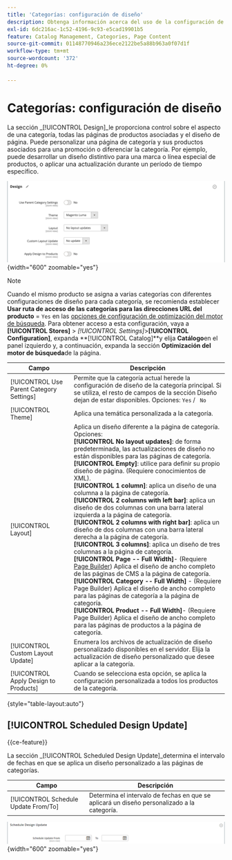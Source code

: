 ```yaml
---
title: 'Categorías: configuración de diseño'
description: Obtenga información acerca del uso de la configuración de [!UICONTROL Design] para definir el aspecto de una categoría, todas las páginas de productos asociadas y el diseño de página.
exl-id: 6dc216ac-1c52-4196-9c93-e5cad19901b5
feature: Catalog Management, Categories, Page Content
source-git-commit: 01148770946a236ece2122be5a88b963a0f07d1f
workflow-type: tm+mt
source-wordcount: '372'
ht-degree: 0%

---
```


# Categorías: configuración de diseño

La sección _[!UICONTROL Design]_le proporciona control sobre el aspecto de una categoría, todas las páginas de productos asociadas y el diseño de página. Puede personalizar una página de categoría y sus productos asociados para una promoción o diferenciar la categoría. Por ejemplo, puede desarrollar un diseño distintivo para una marca o línea especial de productos, o aplicar una actualización durante un período de tiempo específico.

![Configuración de diseño para una categoría](./assets/category-design.png){width="600" zoomable="yes"}

>[!NOTE]
>
>Cuando el mismo producto se asigna a varias categorías con diferentes configuraciones de diseño para cada categoría, se recomienda establecer **Usar ruta de acceso de las categorías para las direcciones URL del producto** = `Yes` en las [opciones de configuración de optimización del motor de búsqueda](../configuration-reference/catalog/catalog.md#search-engine-optimization). Para obtener acceso a esta configuración, vaya a **[!UICONTROL Stores]** > _[!UICONTROL Settings]_>**[!UICONTROL Configuration]**, expanda **[!UICONTROL Catalog]**y elija **Catálogo**en el panel izquierdo y, a continuación, expanda la sección **Optimización del motor de búsqueda**de la página.

| Campo | Descripción |
|--- |--- |
| [!UICONTROL Use Parent Category Settings] | Permite que la categoría actual herede la configuración de diseño de la categoría principal. Si se utiliza, el resto de campos de la sección Diseño dejan de estar disponibles. Opciones: `Yes` / ` No` |
| [!UICONTROL Theme] | Aplica una temática personalizada a la categoría. |
| [!UICONTROL Layout] | Aplica un diseño diferente a la página de categoría. Opciones: <br/>**[!UICONTROL No layout updates]**: de forma predeterminada, las actualizaciones de diseño no están disponibles para las páginas de categoría.<br/>**[!UICONTROL Empty]**: utilice para definir su propio diseño de página. (Requiere conocimientos de XML). <br/>**[!UICONTROL 1 column]**: aplica un diseño de una columna a la página de categoría.<br/>**[!UICONTROL 2 columns with left bar]**: aplica un diseño de dos columnas con una barra lateral izquierda a la página de categoría. <br/>**[!UICONTROL 2 columns with right bar]**: aplica un diseño de dos columnas con una barra lateral derecha a la página de categoría.<br/>**[!UICONTROL 3 columns]**: aplica un diseño de tres columnas a la página de categoría.<br/>**[!UICONTROL Page -- Full Width]**- (Requiere [Page Builder](../page-builder/introduction.md)) Aplica el diseño de ancho completo de las páginas de CMS a la página de categoría.<br/>**[!UICONTROL Category -- Full Width]** - (Requiere Page Builder) Aplica el diseño de ancho completo para las páginas de categoría a la página de categoría. <br/>**[!UICONTROL Product -- Full Width]**- (Requiere Page Builder) Aplica el diseño de ancho completo para las páginas de productos a la página de categoría. |
| [!UICONTROL Custom Layout Update] | Enumera los archivos de actualización de diseño personalizado disponibles en el servidor. Elija la actualización de diseño personalizado que desee aplicar a la categoría. |
| [!UICONTROL Apply Design to Products] | Cuando se selecciona esta opción, se aplica la configuración personalizada a todos los productos de la categoría. |

{style="table-layout:auto"}

## [!UICONTROL Scheduled Design Update]

{{ce-feature}}

La sección _[!UICONTROL Scheduled Design Update]_determina el intervalo de fechas en que se aplica un diseño personalizado a las páginas de categorías.

| Campo | Descripción |
|--- |--- |
| [!UICONTROL Schedule Update From/To] | Determina el intervalo de fechas en que se aplicará un diseño personalizado a la categoría. |

![Actualización de diseño programada](./assets/category-scheduled-design-update.png){width="600" zoomable="yes"}
